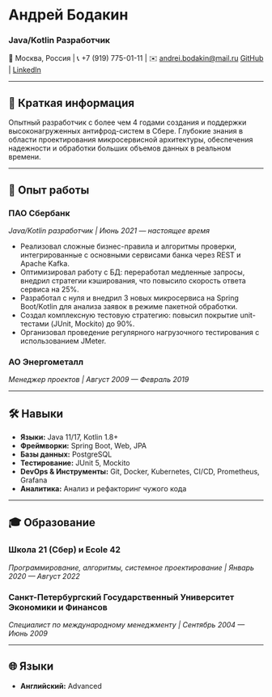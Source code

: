 # Андрей Бодакин
### Java/Kotlin Разработчик

📍 Москва, Россия | 📞 +7 (919) 775-01-11 | ✉️ andrei.bodakin@mail.ru
[GitHub](https://github.com/andreibodakin) | [LinkedIn](ссылка_на_LinkedIn_если_есть)

---

## 📝 Краткая информация

Опытный разработчик с более чем 4 годами создания и поддержки высоконагруженных антифрод-систем в Сбере. Глубокие знания в области проектирования микросервисной архитектуры, обеспечения надежности и обработки больших объемов данных в реальном времени.

---

## 💼 Опыт работы

### **ПАО Сбербанк**
*Java/Kotlin разработчик | Июнь 2021 — настоящее время*

*   Реализовал сложные бизнес-правила и алгоритмы проверки, интегрированные с основными сервисами банка через REST и Apache Kafka.
*   Оптимизировал работу с БД: переработал медленные запросы, внедрил стратегии кэширования, что повысило скорость ответа сервиса на 25%.
*   Разработал с нуля и внедрил 3 новых микросервиса на Spring Boot/Kotlin для анализа заявок в режиме пакетной обработки.
*   Создал комплексную тестовую стратегию: повысил покрытие unit-тестами (JUnit, Mockito) до 90%.
*   Организовал проведение регулярного нагрузочного тестирования с использованием JMeter.

### **АО Энергометалл**
*Менеджер проектов | Август 2009 — Февраль 2019*

---

## 🛠 Навыки

*   **Языки:** Java 11/17, Kotlin 1.8+
*   **Фреймворки:** Spring Boot, Web, JPA
*   **Базы данных:** PostgreSQL
*   **Тестирование:** JUnit 5, Mockito
*   **DevOps & Инструменты:** Git, Docker, Kubernetes, CI/CD, Prometheus, Grafana
*   **Аналитика:** Анализ и рефакторинг чужого кода

---

## 🎓 Образование

### **Школа 21 (Сбер) и Ecole 42**
*Программирование, алгоритмы, системное проектирование | Январь 2020 — Август 2022*

### **Санкт-Петербургский Государственный Университет Экономики и Финансов**
*Специалист по международному менеджменту | Сентябрь 2004 — Июнь 2009*

---

## 🌐 Языки

*   **Английский:** Advanced
